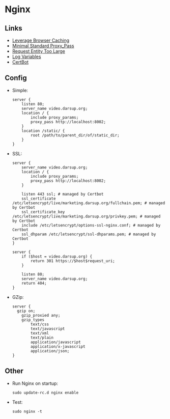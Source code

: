 # Nginx

## Links

- [Leverage Browser Caching](https://stackoverflow.com/questions/20147587/how-to-leverage-browser-caching-in-django#answer-20147630)
- [Minimal Standard Proxy_Pass](https://serverfault.com/questions/112795/how-to-run-a-server-on-port-80-as-a-normal-user-on-linux#answer-450513)
- [Request Entity Too Large](https://www.cyberciti.biz/faq/linux-unix-bsd-nginx-413-request-entity-too-large/)
- [Log Variables](https://serverfault.com/questions/404626/how-to-output-variable-in-nginx-log-for-debugging/580739#580739)
- [CertBot](https://certbot.eff.org/instructions?ws=nginx&os=debianbuster)

## Config

- Simple:

  ```
  server {
      listen 80;
      server_name video.darsup.org;
      location / {
          include proxy_params;
          proxy_pass http://localhost:8002;
      }
      location /static/ {
          root /path/to/parent_dir/of/static_dir;
      }
  }
  ```

- SSL:

  ```
  server {
      server_name video.darsup.org;
      location / {
          include proxy_params;
          proxy_pass http://localhost:8002;
      }
  
      listen 443 ssl; # managed by Certbot
      ssl_certificate /etc/letsencrypt/live/marketing.darsup.org/fullchain.pem; # managed by Certbot
      ssl_certificate_key /etc/letsencrypt/live/marketing.darsup.org/privkey.pem; # managed by Certbot
      include /etc/letsencrypt/options-ssl-nginx.conf; # managed by Certbot
      ssl_dhparam /etc/letsencrypt/ssl-dhparams.pem; # managed by Certbot
  }
  
  server {
      if ($host = video.darsup.org) {
          return 301 https://$host$request_uri;
      }
  
      listen 80;
      server_name video.darsup.org;
      return 404;
  }
  ```

- GZip:

  ```
  server {
  	gzip on;
      gzip_proxied any;
      gzip_types
          text/css
          text/javascript
          text/xml
          text/plain
          application/javascript
          application/x-javascript
          application/json;
  }
  ```

## Other

- Run Nginx on startup:

  ```
  sudo update-rc.d nginx enable
  ```

- Test:

  ```
  sudo nginx -t
  ```
